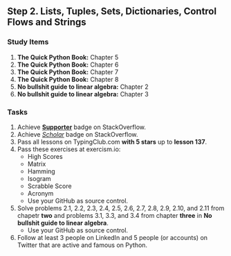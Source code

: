 ## Step 2. Lists, Tuples, Sets, Dictionaries, Control Flows and Strings

### Study Items

  1. **The Quick Python Book:** Chapter 5
  2. **The Quick Python Book:** Chapter 6
  3. **The Quick Python Book:** Chapter 7
  4. **The Quick Python Book:** Chapter 8
  5. **No bullshit guide to linear algebra:** Chapter 2
  6. **No bullshit guide to linear algebra:** Chapter 3
  
  
### Tasks

  1. Achieve [**Supporter**](https://stackoverflow.com/help/badges/6/supporter) badge on StackOverflow.
  2. Achieve [*Scholar*](https://stackoverflow.com/help/badges/10/scholar) badge on StackOverflow.
  3. Pass all lessons on TypingClub.com **with 5 stars** up to **lesson 137**.
  4. Pass these exercises at exercism.io:  
      - High Scores
      - Matrix
      - Hamming 
      - Isogram
      - Scrabble Score
      - Acronym  
      - Use your GitHub as source control.
  5. Solve problems 2.1, 2.2, 2.3, 2.4, 2.5, 2.6, 2.7, 2.8, 2.9, 2.10, and 2.11 from chapetr **two** and problems 3.1, 3.3, and 3.4 from chapter **three** in **No bullshit guide to linear algebra**.
      - Use your GitHub as source control.
  6. Follow at least 3 people on LinkedIn and 5 people (or accounts) on Twitter that are active and famous on Python.
